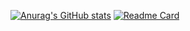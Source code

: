 [![Anurag's GitHub stats](https://github-readme-stats.vercel.app/api?username=hugo-dutra&show_icons=true&theme=radical)](https://github.com/anuraghazra/github-readme-stats)
[![Readme Card](https://github-readme-stats.vercel.app/api/pin/?username=hugo-dutra&repo=spring-cw-ws&show_icons=true&theme=radical)](https://github.com/anuraghazra/github-readme-stats)

